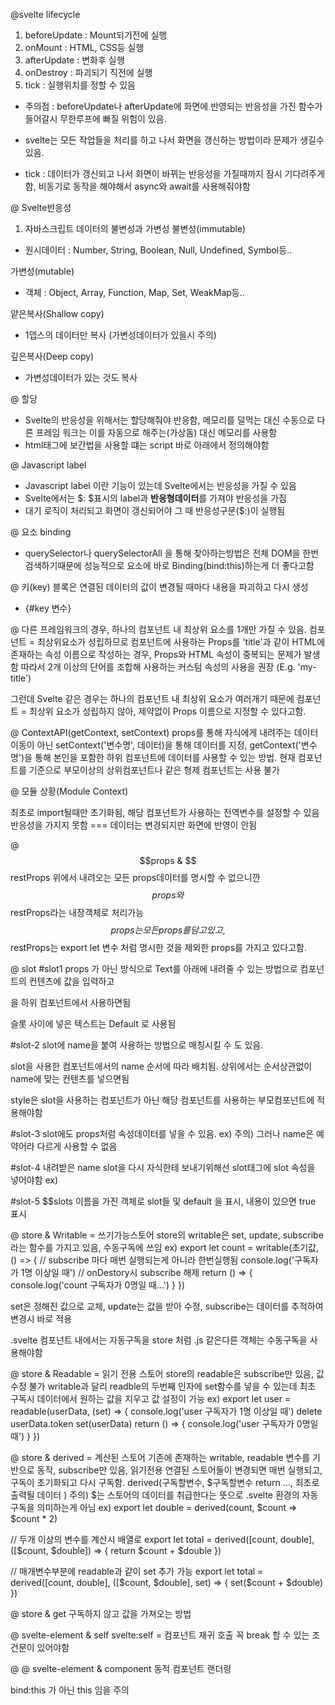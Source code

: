 @svelte lifecycle 

1. beforeUpdate : Mount되기전에 실행
2. onMount : HTML, CSS등 실행
3. afterUpdate : 변화후 실행
4. onDestroy : 파괴되기 직전에 실행
5. tick : 실행위치를 정할 수 있음

- 주의점 : beforeUpdate나 afterUpdate에 화면에 반영되는 반응성을 가진 함수가 들어갈시 무한루프에 빠질 위험이 있음.

- svelte는 모든 작업들을 처리를 하고 나서 화면을 갱신하는 방법이라 문제가 생길수있음.
- tick : 데이터가 갱신되고 나서 화면이 바뀌는 반응성을 가질때까지 잠시 기다려주게함, 비동기로 동작을 해야해서 async와 await를 사용해줘야함

@ Svelte반응성
1. 자바스크립트 데이터의 불변성과 가변성
불변성(immutable)
- 원시데이터 : Number, String, Boolean, Null, Undefined, Symbol등..

가변성(mutable)
- 객체 : Object, Array, Function, Map, Set, WeakMap등..

얕은복사(Shallow copy)
- 1뎁스의 데이터만 복사 (가변성데이터가 있을시 주의)

깊은복사(Deep copy)
- 가변성데이터가 있는 것도 복사

@ 할당
- Svelte의 반응성을 위해서는 할당해줘야 반응함, 메모리를 덜먹는 대신 수동으로
다른 프레임 워크는 이를 자동으로 해주는(가상돔) 대신 메모리를 사용함
- html태그에 보간법을 사용할 떄는 script 바로 아래에서 정의해야함

@ Javascript label
- Javascript label 이란 기능이 있는데 Svelte에서는 반응성을 가질 수 있음
- Svelte에서는 $: $표시의 label과 **반응형데이터**를 가져야 반응성을 가짐
- 대기 로직이 처리되고 화면이 갱신되어야 그 때 반응성구문($:)이 실행됨


@ 요소 binding
- querySelector나 querySelectorAll 을 통해 찾아하는방법은 전체 DOM을 한번 검색하기때문에 
  성능적으로 요소에 바로 Binding(bind:this)하는게 더 좋다고함


@ 키(key) 블록은 연결된 데이터의 값이 변경될 때마다 내용을 파괴하고 다시 생성
- {#key 변수}

@ 다른 프레임워크의 경우, 하나의 컴포넌트 내 최상위 요소를 1개만 가질 수 있음. 
컴포넌트 = 최상위요소가 성립하므로 컴포넌트에 사용하는 Props를 'title'과 같이 HTML에 존재하는 속성 이름으로 작성하는 경우, Props와 HTML 속성이 중복되는 문제가 발생함
따라서 2개 이상의 단어를 조합해 사용하는 커스텀 속성의 사용을 권장 (E.g. 'my-title')

그런데 Svelte 같은 경우는 하나의 컴포넌트 내 최상위 요소가 여러개기 때문에 
컴포넌트 = 최상위 요소가 성립하지 않아, 제약없이 Props 이름으로 지정할 수 있다고함.

@ ContextAPI(getContext, setContext)
props를 통해 자식에게 내려주는 데이터 이동이 아닌 setContext('변수명', 데이터)을 통해 데이터를 지정, getContext('변수명')을 통해 본인을 포함한 하위 컴포넌트에 데이터를 사용할 수 있는 방법. 현재 컴포넌트를 기준으로 부모이상의 상위컴포넌트나 같은 형제 컴포넌트는 사용 불가

@ 모듈 상황(Module Context)
<!--  <script context="module"> </script> -->
최초로 import될때만 초기화됨, 해당 컴포넌트가 사용하는 전역변수를 설정할 수 있음
반응성을 가지지 못함 === 데이터는 변경되지만 화면에 반영이 안됨


@ $$props & $$restProps
위에서 내려오는 모든 props데이터를 명시할 수 없으니깐 $$props와 $$restProps라는 내장객체로 처리가능
$$props는 모든 props를 담고있고,
$$restProps는 export let 변수 처럼 명시한 것을 제외한 props를 가지고 있다고함.


@ slot
#slot1
props 가 아닌 방식으로 Text를 아래에 내려줄 수 있는 방법으로 
컴포넌트의 컨텐츠에 값을 입력하고
<!-- <slot></slot> --> 을 하위 컴포넌트에서 사용하면됨
슬롯 사이에 넣은 텍스트는 Default 로 사용됨

#slot-2
slot에 name을 붙여 사용하는 방법으로 매칭시킬 수 도 있음.

slot을 사용한 컴포넌트에서의 name 순서에 따라 배치됨.
상위에서는 순서상관없이 name에 맞는 컨텐츠를 넣으면됨

style은 slot을 사용하는 컴포넌트가 아닌 해당 컴포넌트를 사용하는 부모컴포넌트에
적용해야함

#slot-3
slot에도 props처럼 속성데이터를 넣을 수 있음. 
ex) <slot name="email" doamin="@abc.com"></slot>
주의) 그러나 name은 예약어라 다르게 사용할 수 없음

#slot-4
내려받은 name slot을 다시 자식한테 보내기위해선 slot태그에 slot 속성을 넣어야함
ex) <slot name="named" slot="named-child"></slot>

#slot-5
$$slots 이름을 가진 객체로 slot들 및 default 을 표시, 내용이 있으면 true 표시

@ store & Writable = 쓰기가능스토어
store의 writable은 set, update, subscribe라는 함수를 가지고 있음, 수동구독에 쓰임 
ex)
export let count = writable(초기값, () => {
    // subscribe 마다 매번 실행되는게 아니라 한번실행됨
    console.log('구독자가 1명 이상일 때')
    // onDestory시 subscribe 해제
    return () => {
        console.log('count 구독자가 0명일 때...')
    }
})

set은 정해진 값으로 교체, update는 값을 받아 수정, subscribe는 데이터를 추적하여 변경시 바로 적용

.svelte 컴포넌트 내에서는 자동구독을 store 처럼 .js 같은다른 객체는 수동구독을 사용해야함

@ store & Readable = 읽기 전용 스토어
store의 readable은 subscribe만 있음, 값 수정 불가
writable과 달리 readble의 두번째 인자에 set함수를 넣을 수 있는데 
최초 구독시 데이터에서 원하는 값을 지우고 값 설정이 가능
ex)
export let user = readable(userData, (set) => {
    console.log('user 구독자가 1명 이상일 때')
    delete userData.token
    set(userData)
    return () => {
        console.log('user 구독자가 0명일 때')
    }
})


@ store & derived = 계산된 스토어
기존에 존재하는 writable, readable 변수를 기반으로 동작, subscribe만 있음, 읽기전용
연결된 스토어들이 변경되면 매번 실행되고, 구독이 초기화되고 다시 구독함.
derived(구독할변수, $구독할변수 return ..., 최초로 출력될 데이터 ) 
주의) $는 스토어의 데이터를 취급한다는 뜻으로 .svelte 환경의 자동구독을 의미하는게 아님
ex)
export let double = derived(count, $count => $count * 2)

// 두개 이상의 변수를 계산시 배열로
export let total = derived([count, double], ([$count, $double]) => {
    return $count + $double
})

// 매개변수부분에 readable과 같이 set 추가 가능
export let total = derived([count, double], ([$count, $double], set) => {
    set($count + $double)
})

@ store & get
구독하지 않고 값을 가져오는 방법

@ svelte-element & self
svelte:self = 컴포넌트 재귀 호출
꼭 break 할 수 있는 조건문이 있어야함 

@ @ svelte-element & component
동적 컴포넌트 랜더링
<!-- 
<svelte:component this = {props}>
 -->
 bind:this 가 아닌 this 임을 주의

